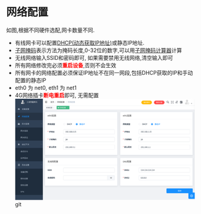 # 网络配置

如图,根据不同硬件选配,网卡数量不同.
* 有线网卡可以配置[DHCP(动态获取IP地址)](https://baike.baidu.com/link?url=tMl3o7MU_uQ3t_6RBZS3BqZoqdWuD4TqI_2cSEFTwEpp2C1LXhDn_vqc3tvZgdLQULlKcCJSMHBKSe7-wlvj4_)或静态IP地址.
* [子网掩码](https://www.baidu.com/link?url=dv1tG6_QxG_O2QgPiuR4HBNXV4wSJ-2FgRCJSYiQxQc33591e0YKAcEcJ9mzykdTuwcTNO2dT9Q22TeP6CRBYzjnvTwLtDgPJydgRjbFcC0xkjEYfz_OoLdJRBybC6un&wd=&eqid=93bbf87200014c21000000025d5c0d45)表示方法为掩码长度,0-32位的数字,可以用[子网掩码计算器](https://tool.chinaz.com/Tools/subnetmask)计算
* 无线网络输入SSID和密码即可, 如果需要禁用无线网络,清空输入即可
* 所有网络修改完必须<font color=red>**重启设备**</font>,否则不会生效
* 所有网卡的网络配置必须保证IP地址不在同一网段,包括DHCP获取的IP和手动配置的静态IP
* eth0 为 net0, eth1 为 net1
* 4G网络插卡<font color=red>**断电重启**</font>即可, 无需配置
![](/img/network.png)
git